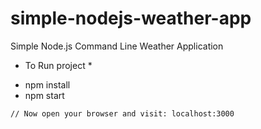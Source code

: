 # simple-nodejs-weather-app
Simple Node.js Command Line Weather Application

* To Run project *
 - npm install
 - npm start 
```
// Now open your browser and visit: localhost:3000
```
